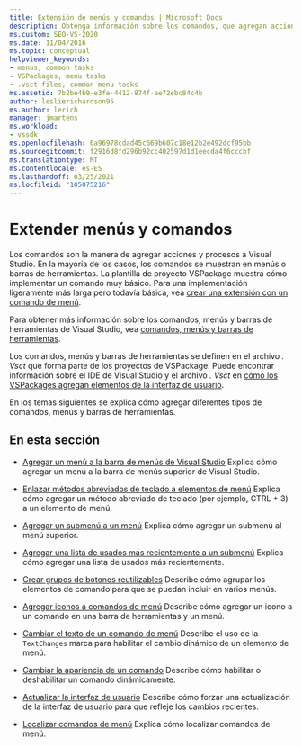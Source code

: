 ```yaml
---
title: Extensión de menús y comandos | Microsoft Docs
description: Obtenga información sobre los comandos, que agregan acciones y procesos a Visual Studio. La plantilla de proyecto VSPackage muestra cómo implementar un comando muy básico.
ms.custom: SEO-VS-2020
ms.date: 11/04/2016
ms.topic: conceptual
helpviewer_keywords:
- menus, common tasks
- VSPackages, menu tasks
- .vsct files, common menu tasks
ms.assetid: 7b2be4b9-e3fe-4412-874f-ae72ebc84c4b
author: leslierichardson95
ms.author: lerich
manager: jmartens
ms.workload:
- vssdk
ms.openlocfilehash: 6a96978cdad45c669b607c18e12b2e492dcf95bb
ms.sourcegitcommit: f2916d8fd296b92cc402597d1d1eecda4f6cccbf
ms.translationtype: MT
ms.contentlocale: es-ES
ms.lasthandoff: 03/25/2021
ms.locfileid: "105075216"
---
```

# <a name="extend-menus-and-commands"></a>Extender menús y comandos
Los comandos son la manera de agregar acciones y procesos a Visual Studio. En la mayoría de los casos, los comandos se muestran en menús o barras de herramientas. La plantilla de proyecto VSPackage muestra cómo implementar un comando muy básico. Para una implementación ligeramente más larga pero todavía básica, vea [crear una extensión con un comando de menú](../extensibility/creating-an-extension-with-a-menu-command.md).

 Para obtener más información sobre los comandos, menús y barras de herramientas de Visual Studio, vea [comandos, menús y barras de herramientas](../extensibility/internals/commands-menus-and-toolbars.md).

 Los comandos, menús y barras de herramientas se definen en el archivo *. Vsct* que forma parte de los proyectos de VSPackage. Puede encontrar información sobre el IDE de Visual Studio y el archivo *. Vsct* en [cómo los VSPackages agregan elementos de la interfaz de usuario](../extensibility/internals/how-vspackages-add-user-interface-elements.md).

 En los temas siguientes se explica cómo agregar diferentes tipos de comandos, menús y barras de herramientas.

## <a name="in-this-section"></a>En esta sección
- [Agregar un menú a la barra de menús de Visual Studio](../extensibility/adding-a-menu-to-the-visual-studio-menu-bar.md) Explica cómo agregar un menú a la barra de menús superior de Visual Studio.

- [Enlazar métodos abreviados de teclado a elementos de menú](../extensibility/binding-keyboard-shortcuts-to-menu-items.md) Explica cómo agregar un método abreviado de teclado (por ejemplo, CTRL + 3) a un elemento de menú.

- [Agregar un submenú a un menú](../extensibility/adding-a-submenu-to-a-menu.md) Explica cómo agregar un submenú al menú superior.

- [Agregar una lista de usados más recientemente a un submenú](../extensibility/adding-a-most-recently-used-list-to-a-submenu.md) Explica cómo agregar una lista de usados más recientemente.

- [Crear grupos de botones reutilizables](../extensibility/creating-reusable-groups-of-buttons.md) Describe cómo agrupar los elementos de comando para que se puedan incluir en varios menús.

- [Agregar iconos a comandos de menú](../extensibility/adding-icons-to-menu-commands.md) Describe cómo agregar un icono a un comando en una barra de herramientas y un menú.

- [Cambiar el texto de un comando de menú](../extensibility/changing-the-text-of-a-menu-command.md) Describe el uso de la `TextChanges` marca para habilitar el cambio dinámico de un elemento de menú.

- [Cambiar la apariencia de un comando](../extensibility/changing-the-appearance-of-a-command.md) Describe cómo habilitar o deshabilitar un comando dinámicamente.

- [Actualizar la interfaz de usuario](../extensibility/updating-the-user-interface.md) Describe cómo forzar una actualización de la interfaz de usuario para que refleje los cambios recientes.

- [Localizar comandos de menú](../extensibility/localizing-menu-commands.md) Explica cómo localizar comandos de menú.
